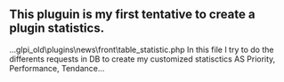 ## This pluguin is my first tentative to create a plugin statistics.
...glpi_old\plugins\news\front\table_statistic.php
In this file I try to do the differents requests in DB to create my customized statisctics AS Priority, Performance, Tendance... 

